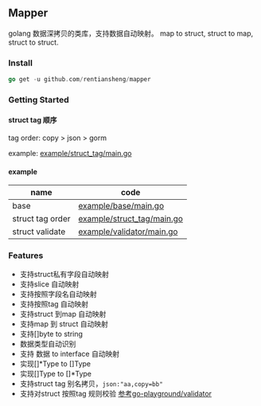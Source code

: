## Mapper
golang 数据深拷贝的类库，支持数据自动映射。 map to struct, struct to map, struct to struct.


### Install 
```go
go get -u github.com/rentiansheng/mapper
```

### Getting Started

#### struct tag 顺序
tag order: copy > json > gorm

example: [example/struct_tag/main.go](/example/base/main.go)

#### example

| name             | code                                                      |
|------------------|-----------------------------------------------------------|
| base             | [example/base/main.go](/example/base/main.go)             |
| struct tag order | [example/struct_tag/main.go](/example/struct_tag/main.go) |
| struct validate  | [example/validator/main.go](/example/validator/main.go)   |


### Features

- 支持struct私有字段自动映射
- 支持slice 自动映射
- 支持按照字段名自动映射
- 支持按照tag 自动映射
- 支持struct 到map 自动映射
- 支持map 到 struct 自动映射
- 支持[]byte to string 
- 数据类型自动识别
- 支持 数据 to interface 自动映射
- 实现[]*Type to []Type
- 实现[]Type to []*Type 
- 支持struct tag 别名拷贝，`json:"aa,copy=bb"`
- 支持对struct 按照tag 规则校验 [参考go-playground/validator](https://github.com/go-playground/validator#baked-in-validations)


